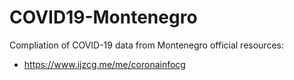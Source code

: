 # COVID19-Montenegro
Compliation of COVID-19 data from Montenegro official resources:

- https://www.ijzcg.me/me/coronainfocg
